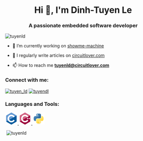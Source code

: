 <h1 align="center">Hi 👋, I'm Dinh-Tuyen Le</h1>
<h3 align="center">A passionate embedded software developer</h3>

<p align="left"> <img src="https://komarev.com/ghpvc/?username=tuyenld&label=Profile%20views&color=0e75b6&style=flat" alt="tuyenld" /> </p>

- 🔭 I’m currently working on [showme-machine](https://github.com/tuyenld/showme-machine)

- 📝 I regularly write articles on [circuitlover.com](circuitlover.com)

- 📫 How to reach me **tuyenld@circuitlover.com**

<h3 align="left">Connect with me:</h3>
<p align="left">
<a href="https://twitter.com/tuyen_ld" target="blank"><img align="center" src="https://raw.githubusercontent.com/rahuldkjain/github-profile-readme-generator/master/src/images/icons/Social/twitter.svg" alt="tuyen_ld" height="30" width="40" /></a>
<a href="https://linkedin.com/in/tuyendl" target="blank"><img align="center" src="https://raw.githubusercontent.com/rahuldkjain/github-profile-readme-generator/master/src/images/icons/Social/linked-in-alt.svg" alt="tuyendl" height="30" width="40" /></a>
</p>

<h3 align="left">Languages and Tools:</h3>
<p align="left"> <a href="https://www.cprogramming.com/" target="_blank" rel="noreferrer"> <img src="https://raw.githubusercontent.com/devicons/devicon/master/icons/c/c-original.svg" alt="c" width="40" height="40"/> </a> <a href="https://www.w3schools.com/cpp/" target="_blank" rel="noreferrer"> <img src="https://raw.githubusercontent.com/devicons/devicon/master/icons/cplusplus/cplusplus-original.svg" alt="cplusplus" width="40" height="40"/> </a> <a href="https://www.python.org" target="_blank" rel="noreferrer"> <img src="https://raw.githubusercontent.com/devicons/devicon/master/icons/python/python-original.svg" alt="python" width="40" height="40"/> </a> </p>

<p>&nbsp;<img align="center" src="https://github-readme-stats.vercel.app/api?username=tuyenld&show_icons=true&locale=en" alt="tuyenld" /></p>
